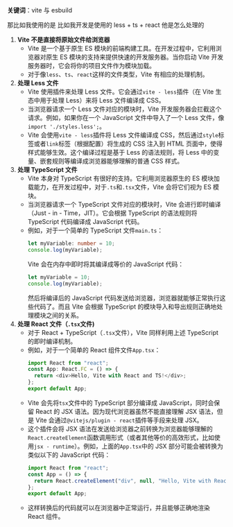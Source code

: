**关键词**：vite 与 esbuild

那比如我使用的是 比如我开发是使用的 less + ts + react 他是怎么处理的

1. **Vite 不是直接将原始文件给浏览器**
   - Vite 是一个基于原生 ES 模块的前端构建工具。在开发过程中，它利用浏览器对原生 ES 模块的支持来提供快速的开发服务器。当你启动 Vite 开发服务器时，它会将你的项目文件作为模块加载。
   - 对于像`less`、`ts`、`react`这样的文件类型，Vite 有相应的处理机制。
2. **处理 Less 文件**
   - Vite 使用插件来处理 Less 文件。它会通过`vite - less`插件（在 Vite 生态中用于处理 Less）来将 Less 文件编译成 CSS。
   - 当浏览器请求一个 Less 文件对应的模块时，Vite 开发服务器会拦截这个请求。例如，如果你在一个 JavaScript 文件中导入了一个 Less 文件，像`import './styles.less';`。
   - Vite 会使用`vite - less`插件将 Less 文件编译成 CSS，然后通过`style`标签或者`link`标签（根据配置）将生成的 CSS 注入到 HTML 页面中，使得样式能够生效。这个编译过程是基于 Less 的语法规则，将 Less 中的变量、嵌套规则等编译成浏览器能够理解的普通 CSS 样式。
3. **处理 TypeScript 文件**
   - Vite 本身对 TypeScript 有很好的支持。它利用浏览器原生的 ES 模块加载能力，在开发过程中，对于`.ts`和`.tsx`文件，Vite 会将它们视为 ES 模块。
   - 当浏览器请求一个 TypeScript 文件对应的模块时，Vite 会进行即时编译（Just - in - Time，JIT）。它会根据 TypeScript 的语法规则将 TypeScript 代码编译成 JavaScript 代码。
   - 例如，对于一个简单的 TypeScript 文件`main.ts`：
     ```typescript
     let myVariable: number = 10;
     console.log(myVariable);
     ```
     Vite 会在内存中即时将其编译成等价的 JavaScript 代码：
     ```javascript
     let myVariable = 10;
     console.log(myVariable);
     ```
     然后将编译后的 JavaScript 代码发送给浏览器，浏览器就能够正常执行这些代码了。而且 Vite 会根据 TypeScript 的模块导入和导出规则正确地处理模块之间的关系。
4. **处理 React 文件（`.tsx`文件)**
   - 对于 React + TypeScript（`.tsx`文件），Vite 同样利用上述 TypeScript 的即时编译机制。
   - 例如，对于一个简单的 React 组件文件`App.tsx`：
     ```typescript
     import React from "react";
     const App: React.FC = () => {
       return <div>Hello, Vite with React and TS!</div>;
     };
     export default App;
     ```
   - Vite 会先将`tsx`文件中的 TypeScript 部分编译成 JavaScript，同时会保留 React 的 JSX 语法。因为现代浏览器虽然不能直接理解 JSX 语法，但是 Vite 会通过`@vitejs/plugin - react`插件等手段来处理 JSX。
   - 这个插件会将 JSX 语法在发送给浏览器之前转换为浏览器能够理解的`React.createElement`函数调用形式（或者其他等价的高效形式，比如使用`jsx - runtime`）。例如，上面的`App.tsx`中的 JSX 部分可能会被转换为类似以下的 JavaScript 代码：
     ```javascript
     import React from "react";
     const App = () => {
       return React.createElement("div", null, "Hello, Vite with React and TS!");
     };
     export default App;
     ```
   - 这样转换后的代码就可以在浏览器中正常运行，并且能够正确地渲染 React 组件。
